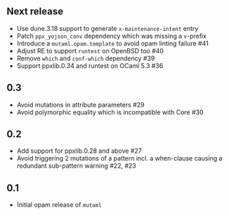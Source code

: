 Next release
------------

- Use dune.3.18 support to generate `x-maintenance-intent` entry
- Patch `ppx_yojson_conv` dependency which was missing a `v`-prefix
- Introduce a `mutaml.opam.template` to avoid opam linting failure #41
- Adjust RE to support `runtest` on OpenBSD too #40
- Remove `which` and `conf-which` dependency #39
- Support ppxlib.0.34 and runtest on OCaml 5.3 #36

0.3
---

- Avoid mutations in attribute parameters #29
- Avoid polymorphic equality which is incompatible with Core #30

0.2
---

- Add support for ppxlib.0.28 and above #27
- Avoid triggering 2 mutations of a pattern incl. a when-clause
  causing a redundant sub-pattern warning #22, #23

0.1
---

- Initial opam release of `mutaml`
